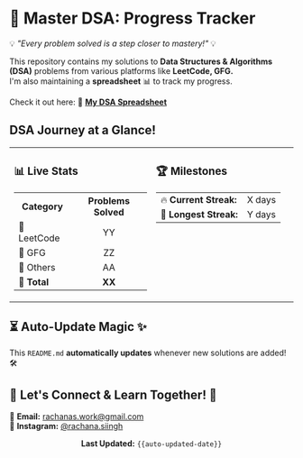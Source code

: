 # 🧠 Master DSA: Progress Tracker 
                                                                                      
💡 _"Every problem solved is a step closer to mastery!"_ 💡
  

This repository contains my solutions to **Data Structures & Algorithms (DSA)** problems from various platforms like **LeetCode, GFG.**  
I'm also maintaining a **spreadsheet** 📊 to track my progress.  

Check it out here:  📌 **[My DSA Spreadsheet](https://docs.google.com/spreadsheets/d/1o4IQU2hxFrPdiGg-rlzuqP1OvgqP6gqRE3FR_ISn4vk/edit?gid=2016400795#gid=2016400795)**  


## DSA Journey at a Glance! 
<table width="100%" align="center">
  <tr>
    <td width="50%" valign="top">

### 📊 Live Stats  
<table>
  <tr>
    <th>Category</th>
    <th>Problems Solved</th>
  </tr>
  <tr>
    <td>📘 LeetCode</td>
    <td align="center">YY</td>
  </tr>
  <tr>
    <td>📗 GFG</td>
    <td align="center">ZZ</td>
  </tr>
  <tr>
    <td>🎨 Others</td>
    <td align="center">AA</td>
  </tr>
  <tr>
    <td><b>🔢 Total</b></td>
    <td align="center"><b>XX</b></td>
  </tr>
</table>  

</td>
<td width="50%" valign="top">

### 🏆 Milestones  
<table>
  <tr>
    <td>🔥 <b>Current Streak:</b></td>
    <td>X days</td>
  </tr>
  <tr>
    <td>🚀 <b>Longest Streak:</b></td>
    <td>Y days</td>
  </tr>
</table>  

</td>
  </tr>
</table>

## ⏳ Auto-Update Magic ✨  
This `README.md` **automatically updates** whenever new solutions are added! 🛠️  


## 🚀 Let's Connect & Learn Together! 🤝  
📧 **Email:** [rachanas.work@gmail.com](mailto:rachanas.work@gmail.com)  
📸 **Instagram:** [@rachana.siingh](https://www.instagram.com/rachana.siingh/)  <br/>

<p align="center"><b>Last Updated:</b> <code>{{auto-updated-date}}</code> </p>


